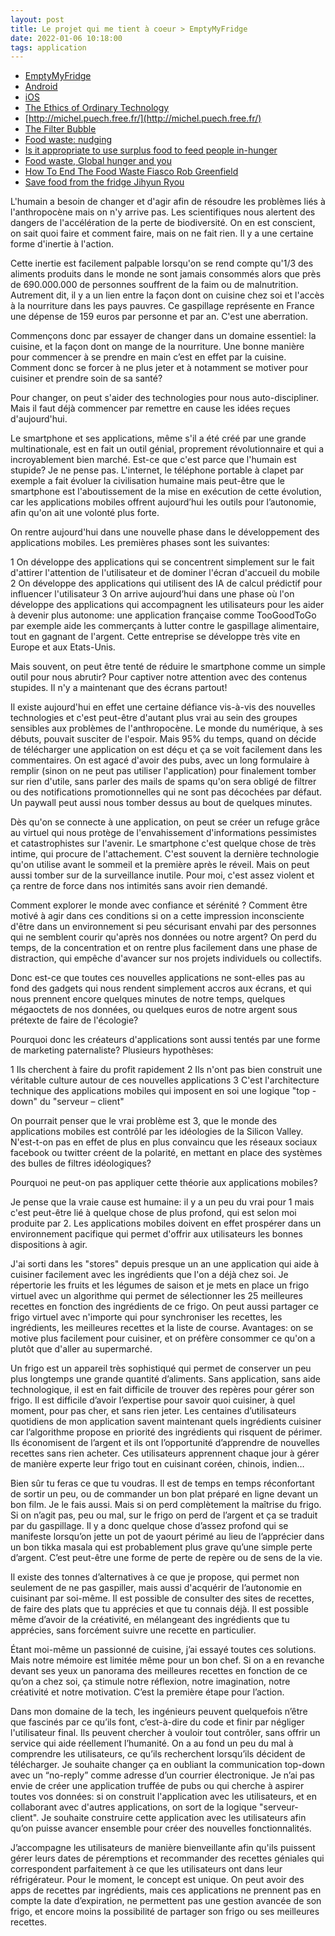 ```yaml
---
layout: post
title: Le projet qui me tient à coeur > EmptyMyFridge
date: 2022-01-06 10:18:00
tags: application
---
```


- [EmptyMyFridge](https://www.emptymyfridge.com)
- [Android](https://play.google.com/store/apps/details?id=com.emptymyfridge)
- [iOS](https://apps.apple.com/app/id1550812530)
- [The Ethics of Ordinary Technology](http://michel.puech.free.fr/pages/0eot.html)
- [http://michel.puech.free.fr/](http://michel.puech.free.fr/)
- [The Filter Bubble](https://www.amazon.fr/dp/B004Y4WMH2/ref=dp-kindle-redirect?_encoding=UTF8&btkr=1)
- [Food waste: nudging](https://www.researchgate.net/publication/331207943_Consumer_Choice_and_Food_Waste_Can_Nudging_Help)
- [Is it appropriate to use surplus food to feed people in-hunger](https://foodresearch.org.uk/publications/is-it-appropriate-to-use-surplus-food-to-feed-people-in-hunger/)
- [Food waste, Global hunger and you](https://www.youtube.com/watch?v=TVP3j7_W7og)
- [How To End The Food Waste Fiasco Rob Greenfield](https://www.youtube.com/watch?v=w96osGZaS74)
- [Save food from the fridge Jihyun Ryou](https://www.youtube.com/watch?v=-NByNOOaCzI)

L'humain a besoin de changer et d'agir afin de résoudre les problèmes liés à l'anthropocène mais on n'y arrive pas. Les scientifiques nous alertent des dangers de l'accélération de la perte de biodiversité. On en est conscient, on sait quoi faire et comment faire, mais on ne fait rien. Il y a une certaine forme d'inertie à l'action.

Cette inertie est facilement palpable lorsqu'on se rend compte qu'1/3 des aliments produits dans le monde ne sont jamais consommés alors que près de 690.000.000 de personnes souffrent de la faim ou de malnutrition. Autrement dit, il y a un lien entre la façon dont on cuisine chez soi et l'accès à la nourriture dans les pays pauvres. Ce gaspillage représente en France une dépense de 159 euros par personne et par an. C'est une aberration.

Commençons donc par essayer de changer dans un domaine essentiel: la cuisine, et la façon dont on mange de la nourriture. Une bonne manière pour commencer à se prendre en main c’est en effet par la cuisine. Comment donc se forcer à ne plus jeter et à notamment se motiver pour cuisiner et prendre soin de sa santé?

Pour changer, on peut s'aider des technologies pour nous auto-discipliner. Mais il faut déjà commencer par remettre en cause les idées reçues d'aujourd'hui.

Le smartphone et ses applications, même s'il a été créé par une grande multinationale, est en fait un outil génial, proprement révolutionnaire et qui a incroyablement bien marché. Est-ce que c'est parce que l'humain est stupide? Je ne pense pas. L'internet, le téléphone portable à clapet par exemple a fait évoluer la civilisation humaine mais peut-être que le smartphone est l'aboutissement de la mise en exécution de cette évolution, car les applications mobiles offrent aujourd’hui les outils pour l’autonomie, afin qu'on ait une volonté plus forte.

On rentre aujourd'hui dans une nouvelle phase dans le développement des applications mobiles. Les premières phases sont les suivantes:

1 On développe des applications qui se concentrent simplement sur le fait d'attirer l'attention de l'utilisateur et de dominer l'écran d'accueil du mobile
2 On développe des applications qui utilisent des IA de calcul prédictif pour influencer l'utilisateur
3 On arrive aujourd’hui dans une phase où l'on développe des applications qui accompagnent les utilisateurs pour les aider à devenir plus autonome: une application française comme TooGoodToGo par exemple aide les commerçants à lutter contre le gaspillage alimentaire, tout en gagnant de l'argent. Cette entreprise se développe très vite en Europe et aux Etats-Unis.

Mais souvent, on peut être tenté de réduire le smartphone comme un simple outil pour nous abrutir? Pour captiver notre attention avec des contenus stupides. Il n'y a maintenant que des écrans partout!

Il existe aujourd'hui en effet une certaine défiance vis-à-vis des nouvelles technologies et c'est peut-être d'autant plus vrai au sein des groupes sensibles aux problèmes de l'anthropocène. Le monde du numérique, à ses débuts, pouvait susciter de l'espoir. Mais 95% du temps, quand on décide de télécharger une application on est déçu et ça se voit facilement dans les commentaires. On est agacé d'avoir des pubs, avec un long formulaire à remplir (sinon on ne peut pas utiliser l'application) pour finalement tomber sur rien d'utile, sans parler des mails de spams qu'on sera obligé de filtrer ou des notifications promotionnelles qui ne sont pas décochées par défaut. Un paywall peut aussi nous tomber dessus au bout de quelques minutes.

Dès qu'on se connecte à une application, on peut se créer un refuge grâce au virtuel qui nous protège de l'envahissement d'informations pessimistes et catastrophistes sur l'avenir. Le smartphone c'est quelque chose de très intime, qui procure de l'attachement. C'est souvent la dernière technologie qu'on utilise avant le sommeil et la première après le réveil. Mais on peut aussi tomber sur de la surveillance inutile. Pour moi, c'est assez violent et ça rentre de force dans nos intimités sans avoir rien demandé.

Comment explorer le monde avec confiance et sérénité ? Comment être motivé à agir dans ces conditions si on a cette impression inconsciente d'être dans un environnement si peu sécurisant envahi par des personnes qui ne semblent courir qu'après nos données ou notre argent? On perd du temps, de la concentration et on rentre plus facilement dans une phase de distraction, qui empêche d'avancer sur nos projets individuels ou collectifs.

Donc est-ce que toutes ces nouvelles applications ne sont-elles pas au fond des gadgets qui nous rendent simplement accros aux écrans, et qui nous prennent encore quelques minutes de notre temps, quelques mégaoctets de nos données, ou quelques euros de notre argent sous prétexte de faire de l'écologie?

Pourquoi donc les créateurs d'applications sont aussi tentés par une forme de marketing paternaliste? Plusieurs hypothèses:

1 Ils cherchent à faire du profit rapidement
2 Ils n'ont pas bien construit une véritable culture autour de ces nouvelles applications
3 C'est l'architecture technique des applications mobiles qui imposent en soi une logique "top - down" du "serveur – client"

On pourrait penser que le vrai problème est 3, que le monde des applications mobiles est contrôlé par les idéologies de la Silicon Valley. N'est-t-on pas en effet de plus en plus convaincu que les réseaux sociaux facebook ou twitter créent de la polarité, en mettant en place des systèmes des bulles de filtres idéologiques?

Pourquoi ne peut-on pas appliquer cette théorie aux applications mobiles?

Je pense que la vraie cause est humaine: il y a un peu du vrai pour 1 mais c'est peut-être lié à quelque chose de plus profond, qui est selon moi produite par 2. Les applications mobiles doivent en effet prospérer dans un environnement pacifique qui permet d'offrir aux utilisateurs les bonnes dispositions à agir. 

J'ai sorti dans les "stores" depuis presque un an une application qui aide à cuisiner facilement avec les ingrédients que l'on a déjà chez soi. Je répertorie les fruits et les légumes de saison et je mets en place un frigo virtuel avec un algorithme qui permet de sélectionner les 25 meilleures recettes en fonction des ingrédients de ce frigo. On peut aussi partager ce frigo virtuel avec n'importe qui pour synchroniser les recettes, les ingrédients, les meilleures recettes et la liste de course. Avantages: on se motive plus facilement pour cuisiner, et on préfère consommer ce qu'on a plutôt que d'aller au supermarché.

Un frigo est un appareil très sophistiqué qui permet de conserver un peu plus longtemps une grande quantité d’aliments. Sans application, sans aide technologique, il est en fait difficile de trouver des repères pour gérer son frigo. Il est difficile d’avoir l’expertise pour savoir quoi cuisiner, à quel moment, pour pas cher, et sans rien jeter. Les centaines d’utilisateurs quotidiens de mon application savent maintenant quels ingrédients cuisiner car l’algorithme propose en priorité des ingrédients qui risquent de périmer. Ils économisent de l’argent et ils ont l’opportunité d’apprendre de nouvelles recettes sans rien acheter. Ces utilisateurs apprennent chaque jour à gérer de manière experte leur frigo tout en cuisinant coréen, chinois, indien… 

Bien sûr tu feras ce que tu voudras. Il est de temps en temps réconfortant de sortir un peu, ou de commander un bon plat préparé en ligne devant un bon film. Je le fais aussi. Mais si on perd complètement la maîtrise du frigo. Si on n’agit pas, peu ou mal, sur le frigo on perd de l’argent et ça se traduit par du gaspillage. Il y a donc quelque chose d’assez profond qui se manifeste lorsqu’on jette un pot de yaourt périmé au lieu de l’apprécier dans un bon tikka masala qui est probablement plus grave qu’une simple perte d’argent. C’est peut-être une forme de perte de repère ou de sens de la vie. 

Il existe des tonnes d’alternatives à ce que je propose, qui permet non seulement de ne pas gaspiller, mais aussi d'acquérir de l’autonomie en cuisinant par soi-même. Il est possible de consulter des sites de recettes, de faire des plats que tu apprécies et que tu connais déjà. Il est possible même d’avoir de la créativité, en mélangeant des ingrédients que tu apprécies, sans forcément suivre une recette en particulier.

Étant moi-même un passionné de cuisine, j’ai essayé toutes ces solutions. Mais notre mémoire est limitée même pour un bon chef. Si on a en revanche devant ses yeux un panorama des meilleures recettes en fonction de ce qu’on a chez soi, ça stimule notre réflexion, notre imagination, notre créativité et notre motivation. C’est la première étape pour l’action.

Dans mon domaine de la tech, les ingénieurs peuvent quelquefois n’être que fascinés par ce qu’ils font, c’est-à-dire du code et finir par négliger l'utilisateur final. Ils peuvent chercher à vouloir tout contrôler, sans offrir un service qui aide réellement l’humanité. On a au fond un peu du mal à comprendre les utilisateurs, ce qu’ils recherchent lorsqu’ils décident de télécharger. Je souhaite changer ça en oubliant la communication top-down avec un “no-reply” comme adresse d’un courrier électronique. Je n’ai pas envie de créer une application truffée de pubs ou qui cherche à aspirer toutes vos données: si on construit l'application avec les utilisateurs, et en collaborant avec d'autres applications, on sort de la logique "serveur-client". Je souhaite construire cette application avec les utilisateurs afin qu’on puisse avancer ensemble pour créer des nouvelles fonctionnalités. 

J’accompagne  les utilisateurs de manière bienveillante afin qu'ils puissent gérer leurs dates de péremptions et recommander des recettes géniales qui correspondent parfaitement à ce que les utilisateurs ont dans leur réfrigérateur. Pour le moment, le concept est unique. On peut avoir des apps de recettes par ingrédients, mais ces applications ne prennent pas en compte la date d’expiration, ne permettent pas une gestion avancée de son frigo, et encore moins la possibilité de partager son frigo ou ses meilleures recettes. 
